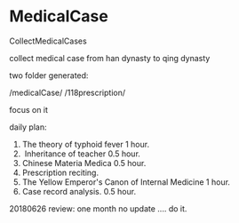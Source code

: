 ﻿# MedicalCase
CollectMedicalCases

collect medical case from han dynasty to qing dynasty


two folder generated:

/medicalCase/
/118prescription/

focus on it


daily plan:
1.  The theory of typhoid fever 1 hour.
2.  Inheritance of teacher 0.5 hour.
3.  Chinese Materia Medica 0.5 hour.
4.  Prescription reciting.
5. The Yellow Emperor's Canon of Internal Medicine 1 hour.
6. Case record analysis. 0.5 hour.




20180626 review: one month no update ....
do it.